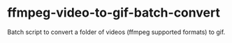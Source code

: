 # ffmpeg-video-to-gif-batch-convert
Batch script to convert a folder of videos (ffmpeg supported formats) to gif.
